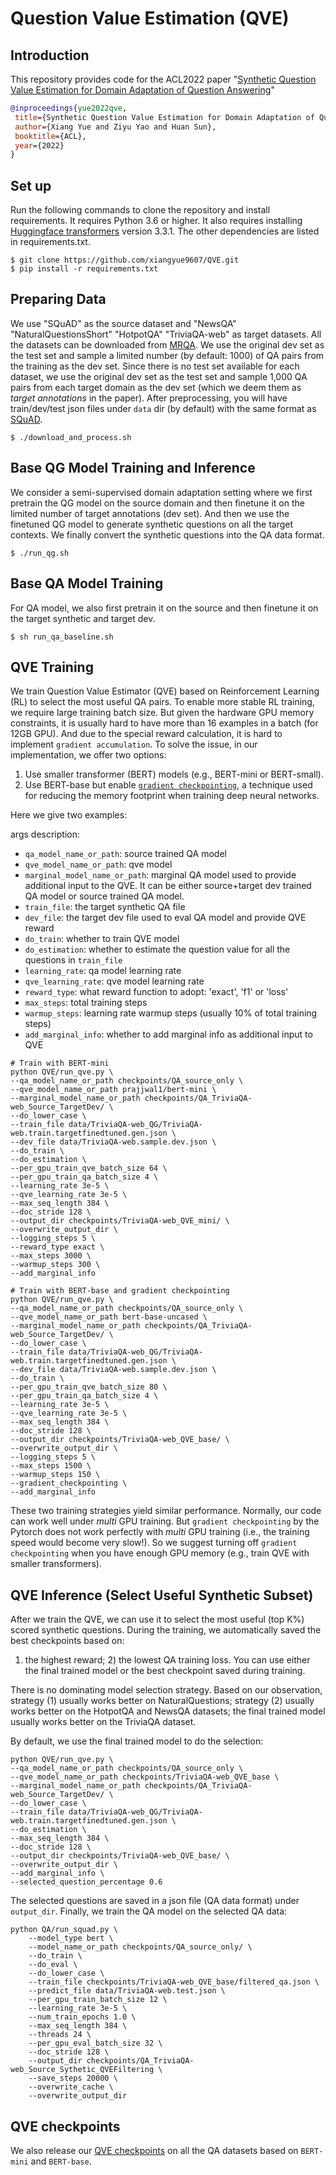 # Question Value Estimation (QVE)

## Introduction
This repository provides code for the ACL2022 paper "[Synthetic Question Value Estimation for Domain Adaptation of Question Answering](.)"

```bib
@inproceedings{yue2022qve,
 title={Synthetic Question Value Estimation for Domain Adaptation of Question Answering},
 author={Xiang Yue and Ziyu Yao and Huan Sun},
 booktitle={ACL},
 year={2022}
}
```

## Set up
Run the following commands to clone the repository and install requirements. 
It requires Python 3.6 or higher. 
It also requires installing [Huggingface transformers](https://github.com/huggingface/transformers) version 3.3.1.
The other dependencies are listed in requirements.txt. 
```shell script
$ git clone https://github.com/xiangyue9607/QVE.git
$ pip install -r requirements.txt 
```

## Preparing Data
We use "SQuAD" as the source dataset and "NewsQA" "NaturalQuestionsShort" "HotpotQA" "TriviaQA-web" as target datasets. All the datasets can be downloaded from [MRQA](https://github.com/mrqa/MRQA-Shared-Task-2019). We use the original dev set as the test set and sample a limited number (by default: 1000) of QA pairs from the training as the dev set.
Since there is no test set available for each dataset, we use the original dev set as the test set and sample 1,000 QA pairs from each target domain as the dev set (which we deem them as *target annotations* in the paper).
After preprocessing, you will have train/dev/test json files under ```data``` dir (by default) with the same format as [SQuAD](https://rajpurkar.github.io/SQuAD-explorer/).
```shell script
$ ./download_and_process.sh
```

## Base QG Model Training and Inference
We consider a semi-supervised domain adaptation setting where we first pretrain the QG model on the source domain 
and then finetune it on the limited number of target annotations (dev set).
And then we use the finetuned QG model to generate synthetic questions on all the target contexts. 
We finally convert the synthetic questions into the QA data format. 
```shell script
$ ./run_qg.sh
```

## Base QA Model Training
For QA model, we also first pretrain it on the source and then finetune it on the target synthetic and target dev.
```shell script
$ sh run_qa_baseline.sh
```

## QVE Training
We train Question Value Estimator (QVE) based on Reinforcement Learning (RL) to select the most useful QA pairs. 
To enable more stable RL training, we require large training batch size. 
But given the hardware GPU memory constraints, it is usually hard to have more than 16 examples in a batch (for 12GB GPU).
And due to the special reward calculation, it is hard to implement ```gradient accumulation```. 
To solve the issue, in our implementation, we offer two options:
1. Use smaller transformer (BERT) models (e.g., BERT-mini or BERT-small).
2. Use BERT-base but enable [```gradient checkpointing```](https://github.com/cybertronai/gradient-checkpointing), a technique used for reducing the memory footprint
when training deep neural networks.

Here we give two examples:

args description: 

- ``qa_model_name_or_path``: source trained QA model
- ``qve_model_name_or_path``: qve model
- ``marginal_model_name_or_path``: marginal QA model used to provide additional input to the QVE. 
It can be either source+target dev trained QA model or source trained QA model.
- ``train_file``: the target synthetic QA file
- ``dev_file``: the target dev file used to eval QA model and provide QVE reward
- ``do_train``: whether to train QVE model
- ``do_estimation``: whether to estimate the question value for all the questions in ``train_file``
- ``learning_rate``: qa model learning rate
- ``qve_learning_rate``: qve model learning rate
- ``reward_type``: what reward function to adopt: 'exact', 'f1' or 'loss'
- ``max_steps``: total training steps
- ``warmup_steps``: learning rate warmup steps (usually 10% of total training steps)
- ``add_marginal_info``: whether to add marginal info as additional input to QVE


```shell script
# Train with BERT-mini
python QVE/run_qve.py \
--qa_model_name_or_path checkpoints/QA_source_only \
--qve_model_name_or_path prajjwal1/bert-mini \
--marginal_model_name_or_path checkpoints/QA_TriviaQA-web_Source_TargetDev/ \
--do_lower_case \
--train_file data/TriviaQA-web_QG/TriviaQA-web.train.targetfinedtuned.gen.json \
--dev_file data/TriviaQA-web.sample.dev.json \
--do_train \
--do_estimation \
--per_gpu_train_qve_batch_size 64 \
--per_gpu_train_qa_batch_size 4 \
--learning_rate 3e-5 \
--qve_learning_rate 3e-5 \
--max_seq_length 384 \
--doc_stride 128 \
--output_dir checkpoints/TriviaQA-web_QVE_mini/ \
--overwrite_output_dir \
--logging_steps 5 \
--reward_type exact \
--max_steps 3000 \
--warmup_steps 300 \
--add_marginal_info
```

```shell script
# Train with BERT-base and gradient checkpointing
python QVE/run_qve.py \
--qa_model_name_or_path checkpoints/QA_source_only \
--qve_model_name_or_path bert-base-uncased \
--marginal_model_name_or_path checkpoints/QA_TriviaQA-web_Source_TargetDev/ \
--do_lower_case \
--train_file data/TriviaQA-web_QG/TriviaQA-web.train.targetfinedtuned.gen.json \
--dev_file data/TriviaQA-web.sample.dev.json \
--do_train \
--per_gpu_train_qve_batch_size 80 \
--per_gpu_train_qa_batch_size 4 \
--learning_rate 3e-5 \
--qve_learning_rate 3e-5 \
--max_seq_length 384 \
--doc_stride 128 \
--output_dir checkpoints/TriviaQA-web_QVE_base/ \
--overwrite_output_dir \
--logging_steps 5 \
--max_steps 1500 \
--warmup_steps 150 \
--gradient_checkpointing \
--add_marginal_info 
```

These two training strategies yield similar performance. Normally, our code can work well under *multi* GPU training.
But ``gradient checkpointing`` by the Pytorch does not work perfectly with *multi* GPU training (i.e., the training speed would become very slow!).
So we suggest turning off ``gradient checkpointing`` when you have enough GPU memory (e.g., train QVE with smaller transformers).


## QVE Inference (Select Useful Synthetic Subset)
After we train the QVE, we can use it to select the most useful (top K%) scored synthetic questions.
During the training, we automatically saved the best checkpoints based on: 
1) the highest reward; 2) the lowest QA training loss. You can use either the final trained model 
or the best checkpoint saved during training.

There is no dominating model selection strategy. Based on our observation, 
strategy (1) usually works better on NaturalQuestions;
strategy (2) usually works better on the HotpotQA and NewsQA datasets; 
the final trained model usually works better on the TriviaQA dataset. 

By default, we use the final trained model to do the selection:
```shell script
python QVE/run_qve.py \
--qa_model_name_or_path checkpoints/QA_source_only \
--qve_model_name_or_path checkpoints/TriviaQA-web_QVE_base \
--marginal_model_name_or_path checkpoints/QA_TriviaQA-web_Source_TargetDev/ \
--do_lower_case \
--train_file data/TriviaQA-web_QG/TriviaQA-web.train.targetfinedtuned.gen.json \
--do_estimation \
--max_seq_length 384 \
--doc_stride 128 \
--output_dir checkpoints/TriviaQA-web_QVE_base/ \
--overwrite_output_dir \
--add_marginal_info \
--selected_question_percentage 0.6
```

The selected questions are saved in a json file (QA data format) under ``output_dir``. 
Finally, we train the QA model on the selected QA data:

```shell
python QA/run_squad.py \
    --model_type bert \
    --model_name_or_path checkpoints/QA_source_only/ \
    --do_train \
    --do_eval \
    --do_lower_case \
    --train_file checkpoints/TriviaQA-web_QVE_base/filtered_qa.json \
    --predict_file data/TriviaQA-web.test.json \
    --per_gpu_train_batch_size 12 \
    --learning_rate 3e-5 \
    --num_train_epochs 1.0 \
    --max_seq_length 384 \
    --threads 24 \
    --per_gpu_eval_batch_size 32 \
    --doc_stride 128 \
    --output_dir checkpoints/QA_TriviaQA-web_Source_Sythetic_QVEFiltering \
    --save_steps 20000 \
    --overwrite_cache \
    --overwrite_output_dir
```

## QVE checkpoints
We also release our [QVE checkpoints](http://web.cse.ohio-state.edu/~yue.149/QVE/checkpoint/) 
on all the QA datasets based on ``BERT-mini`` and ``BERT-base``.
